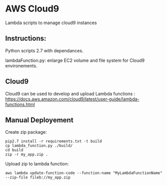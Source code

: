 # AWS Cloud9

Lambda scripts to manage cloud9 instances

## Instructions:


Python scripts 2.7 with dependances.

lambdaFunction.py: enlarge EC2 volume and file system for Cloud9 environements.


## Cloud9

Cloud9 can be used to develop and upload Lambda functions : https://docs.aws.amazon.com/cloud9/latest/user-guide/lambda-functions.html


## Manual Deployement 

Create zip package:

```
pip2.7 install -r requirements.txt -t build
cp lambda_function.py ./build/
cd build
zip -r my_app.zip .
```

Upload zip to lambda function:
```
aws lambda update-function-code --function-name "MyLambdaFunctionName" --zip-file fileb://my_app.zip
```
